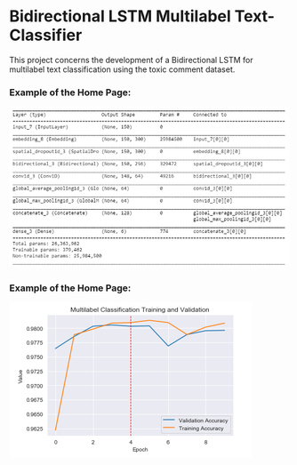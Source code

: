 # Bidirectional LSTM Multilabel Text-Classifier
 This project concerns the development of a Bidirectional LSTM for multilabel text classification using the toxic comment dataset.


### Example of the Home Page:
![alt text](https://github.com/alkhalifas/Bidirectional-LSTM-Multilabel-Text-Classifier/blob/master/media/model%20summary.PNG?raw=true)

### Example of the Home Page:
![alt text](https://github.com/alkhalifas/Bidirectional-LSTM-Multilabel-Text-Classifier/blob/master/media/accuracies.PNG?raw=true)

